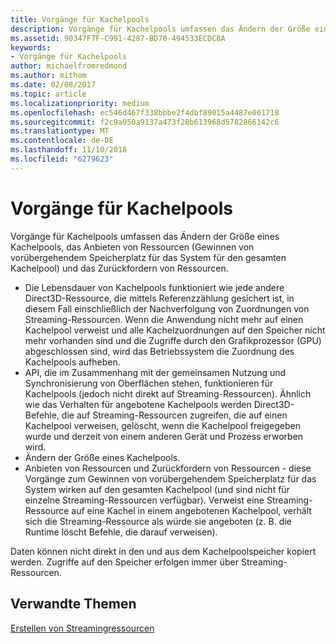 ```yaml
---
title: Vorgänge für Kachelpools
description: Vorgänge für Kachelpools umfassen das Ändern der Größe eines Kachelpools, das Anbieten von Ressourcen (Gewinnen von vorübergehendem Speicherplatz für das System für den gesamten Kachelpool) und das Zurückfordern von Ressourcen.
ms.assetid: 90347F7F-C991-4287-BD70-494533ECDC8A
keywords:
- Vorgänge für Kachelpools
author: michaelfromredmond
ms.author: mithom
ms.date: 02/08/2017
ms.topic: article
ms.localizationpriority: medium
ms.openlocfilehash: ec546d467f338bbbe2f4dbf89015a4487e001718
ms.sourcegitcommit: f2c9a050a9137a473f28b613968d5782866142c6
ms.translationtype: MT
ms.contentlocale: de-DE
ms.lasthandoff: 11/10/2018
ms.locfileid: "6279623"
---
```

# <a name="operations-available-on-tile-pools"></a>Vorgänge für Kachelpools


Vorgänge für Kachelpools umfassen das Ändern der Größe eines Kachelpools, das Anbieten von Ressourcen (Gewinnen von vorübergehendem Speicherplatz für das System für den gesamten Kachelpool) und das Zurückfordern von Ressourcen.

-   Die Lebensdauer von Kachelpools funktioniert wie jede andere Direct3D-Ressource, die mittels Referenzzählung gesichert ist, in diesem Fall einschließlich der Nachverfolgung von Zuordnungen von Streaming-Ressourcen. Wenn die Anwendung nicht mehr auf einen Kachelpool verweist und alle Kachelzuordnungen auf den Speicher nicht mehr vorhanden sind und die Zugriffe durch den Grafikprozessor (GPU) abgeschlossen sind, wird das Betriebssystem die Zuordnung des Kachelpools aufheben.
-   API, die im Zusammenhang mit der gemeinsamen Nutzung und Synchronisierung von Oberflächen stehen, funktionieren für Kachelpools (jedoch nicht direkt auf Streaming-Ressourcen). Ähnlich wie das Verhalten für angebotene Kachelpools werden Direct3D-Befehle, die auf Streaming-Ressourcen zugreifen, die auf einen Kachelpool verweisen, gelöscht, wenn die Kachelpool freigegeben wurde und derzeit von einem anderen Gerät und Prozess erworben wird.
-   Ändern der Größe eines Kachelpools.
-   Anbieten von Ressourcen und Zurückfordern von Ressourcen - diese Vorgänge zum Gewinnen von vorübergehendem Speicherplatz für das System wirken auf den gesamten Kachelpool (und sind nicht für einzelne Streaming-Ressourcen verfügbar). Verweist eine Streaming-Ressource auf eine Kachel in einem angebotenen Kachelpool, verhält sich die Streaming-Ressource als würde sie angeboten (z. B. die Runtime löscht Befehle, die darauf verweisen).

Daten können nicht direkt in den und aus dem Kachelpoolspeicher kopiert werden. Zugriffe auf den Speicher erfolgen immer über Streaming-Ressourcen.

## <a name="span-idrelated-topicsspanrelated-topics"></a><span id="related-topics"></span>Verwandte Themen


[Erstellen von Streamingressourcen](creating-streaming-resources.md)

 

 




